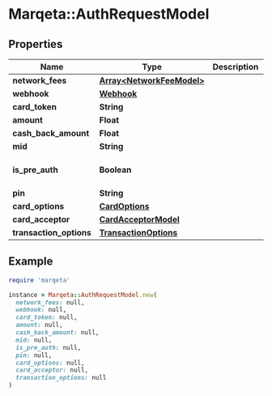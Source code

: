 # Marqeta::AuthRequestModel

## Properties

| Name | Type | Description | Notes |
| ---- | ---- | ----------- | ----- |
| **network_fees** | [**Array&lt;NetworkFeeModel&gt;**](NetworkFeeModel.md) |  | [optional] |
| **webhook** | [**Webhook**](Webhook.md) |  | [optional] |
| **card_token** | **String** |  |  |
| **amount** | **Float** |  |  |
| **cash_back_amount** | **Float** |  | [optional] |
| **mid** | **String** |  |  |
| **is_pre_auth** | **Boolean** |  | [optional][default to false] |
| **pin** | **String** |  | [optional] |
| **card_options** | [**CardOptions**](CardOptions.md) |  | [optional] |
| **card_acceptor** | [**CardAcceptorModel**](CardAcceptorModel.md) |  | [optional] |
| **transaction_options** | [**TransactionOptions**](TransactionOptions.md) |  | [optional] |

## Example

```ruby
require 'marqeta'

instance = Marqeta::AuthRequestModel.new(
  network_fees: null,
  webhook: null,
  card_token: null,
  amount: null,
  cash_back_amount: null,
  mid: null,
  is_pre_auth: null,
  pin: null,
  card_options: null,
  card_acceptor: null,
  transaction_options: null
)
```

